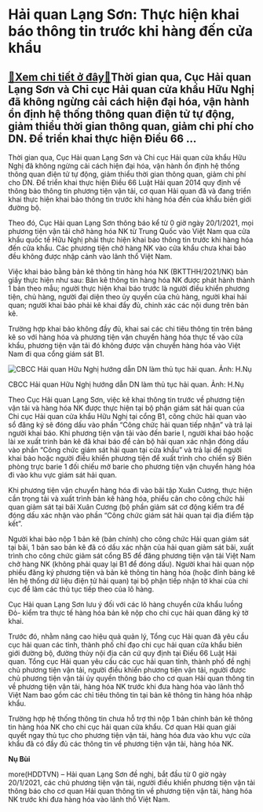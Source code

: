 Hải quan Lạng Sơn: Thực hiện khai báo thông tin trước khi hàng đến cửa khẩu
===========================================================================

[:gift:Xem chi tiết ở đây:gift:](https://hddtvn.com/hai-quan-lang-son-thuc-hien-khai-bao-thong-tin-truoc-khi-hang-den-cua-khau/)Thời gian qua, Cục Hải quan Lạng Sơn và Chi cục Hải quan cửa khẩu Hữu Nghị đã không ngừng cải cách hiện đại hóa, vận hành ổn định hệ thống thông quan điện tử tự động, giảm thiểu thời gian thông quan, giảm chi phí cho DN. Để triển khai thực hiện Điều 66 …
--------------------------------------------------------------------------------------------------------------------------------------------------------------------------------------------------------------------------------------------------------------


Thời gian qua, Cục Hải quan Lạng Sơn và Chi cục Hải quan cửa khẩu Hữu Nghị đã không ngừng cải cách hiện đại hóa, vận hành ổn định hệ thống thông quan điện tử tự động, giảm thiểu thời gian thông quan, giảm chi phí cho DN. Để triển khai thực hiện Điều 66 Luật Hải quan 2014 quy định về thông bảo thông tin phương tiện vận tải, cơ quan Hải quan đã và đang triển khai thực hiện khai bảo thông tin trước khi hàng hóa đến của khẩu biên giới đường bộ.


Theo đó, Cục Hải quan Lạng Sơn thông báo kể từ 0 giờ ngày 20/1/2021, mọi phương tiện vận tải chở hàng hóa NK từ Trung Quốc vào Việt Nam qua cửa khẩu quốc tế Hữu Nghị phải thực hiện khai báo thông tin trước khi hàng hóa đến cửa khẩu. Các phương tiện chở hàng NK vào cửa khẩu chưa khai bảo đều không được nhập cảnh vào lãnh thổ Việt Nam.


Việc khai bảo bằng bản kê thông tin hàng hóa NK (BKTTHH/2021/NK) bản giấy thực hiện như sau: Bản kê thông tin hàng hóa NK được phát hành thành 1 bản theo mẫu; người thực hiện khai báo trước là người điều khiển phương tiện, chủ hàng, người đại diện theo ủy quyền của chủ hàng, người khai hải quan; người khai bảo phải kê khai đầy đủ, chinh xác các nội dung trên bản kê.


Trường hợp khai bảo không đầy đủ, khai sai các chi tiêu thông tin trên bảng kê so với hàng hóa và phương tiện vận chuyển hàng hóa thực tế vào cửa khẩu, phương tiện vận tải đó không được vận chuyển hàng hóa vào Việt Nam đi qua cổng giám sát B1.





![CBCC Hải quan Hữu Nghị hướng dẫn DN làm thủ tục hải quan. Ảnh: H.Nụ](https://hddtvn.com/wp-content/uploads/2021/01/3318_IMG_8873.jpg "CBCC Hải quan Hữu Nghị hướng dẫn DN làm thủ tục hải quan. Ảnh: H.Nụ")


CBCC Hải quan Hữu Nghị hướng dẫn DN làm thủ tục hải quan. Ảnh: H.Nụ



Theo Cục Hải quan Lạng Sơn, việc kê khai thông tin trước về phương tiện vận tải và hàng hóa NK được thực hiện tại bộ phận giám sát hải quan của Chi cục Hải quan cửa khẩu Hữu Nghị tại cổng B1, công chức hải quan vào sổ đăng ký sẽ đóng dấu vào phần “Công chức hải quan tiếp nhận” và trả lại người khai báo. Khi phương tiện vận tải vào đến barie I, người khai báo hoặc lài xe xuất trinh bản kê đã khai báo để cản bộ hải quan xác nhận đóng dầu vào phần “Công chức giám sát hải quan tại cửa khẩu” và trả lại để người khai bảo hoặc người điều khiển phương tiện để xuất trình cho chiến sỹ Biên phòng trực barie 1 đối chiếu mở barie cho phương tiện vận chuyển hàng hóa đi vào khu vực giám sát hải quan.


Khi phương tiện vận chuyển hàng hóa đi vào bãi tập Xuân Cương, thực hiện cần trọng tải và xuất trình bản kê hàng hóa, phiểu cãn cho công chức hải quan giảm sát tại bãi Xuân Cương (bộ phần giảm sát cơ động kiểm tra để đóng dấu xác nhận vào phần “Công chức giám sát hải quan tại địa điểm tập kết”.


Người khai bảo nộp 1 bản kê (bản chính) cho công chức Hải quan giám sát tại bãi, 1 bản sao bản kê đã có dấu xác nhận của hải quan giảm sát bãi, xuất trình cho công chức giảm sát cổng B5 để đăng phương tiện vận tải Việt Nam chở hàng NK (không phải quay lại B1 để đóng dấu). Người khai hải quan nộp phiếu đăng ký phương tiện và bản kê thông tin hàng hóa (hoặc đính bảng kê lên hệ thống dữ liệu điện tử hải quan) tại bộ phận tiếp nhận tờ khai của chi cục để làm các thủ tục tiếp theo của lô hàng.


Cục Hải quan Lạng Sơn lưu ý đối với các lô hàng chuyển cửa khẩu luồng Đỏ- kiểm tra thực tế hàng hóa bản kê nộp cho chi cục hải quan đăng ký tờ khai.


Trước đó, nhằm nâng cao hiệu quả quản lý, Tổng cục Hải quan đã yêu cầu cục hải quan các tỉnh, thành phố chỉ đạo chi cục hải quan cửa khẩu biên giới đường bộ, đường thủy nội địa căn cứ quy định tại Điều 66 Luật Hải quan. Tổng cục Hải quan yêu cầu các cục hải quan tỉnh, thành phố đề nghị chủ phương tiện vận tải, người điều khiển phương tiện vận tải, người được chủ phương tiện vận tải ủy quyền thông báo cho cơ quan Hải quan thông tin về phương tiện vận tải, hàng hóa NK trước khi đưa hàng hóa vào lãnh thổ Việt Nam bao gồm các chỉ tiêu thông tin tại bản kê thông tin hàng hóa nhập khẩu.


Trường hợp hệ thống thông tin chưa hỗ trợ thì nộp 1 bản chính bản kê thông tin hàng hóa NK cho chi cục hải quan cửa khẩu. Cơ quan Hải quan giải quyết ngay thủ tục cho phương tiện vận tải, hàng hóa đưa vào khu vực cửa khẩu đã có đầy đủ các thông tin về phương tiện vận tải, hàng hóa NK.




**Nụ Bùi**



more(HDDTVN) – Hải quan Lạng Sơn đề nghị, bắt đầu từ 0 giờ ngày 20/1/2021, các chủ phương tiện vận tải, người điều khiển phương tiện vận tải thông báo cho cơ quan Hải quan thông tin về phương tiện vận tải, hàng hóa NK trước khi đưa hàng hóa vào lãnh thổ Việt Nam.

